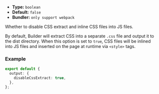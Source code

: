 - **Type:** `boolean`
- **Default:** `false`
- **Bundler:** `only support webpack`

Whether to disable CSS extract and inline CSS files into JS files.

By default, Builder will extract CSS into a separate `.css` file and output it to the dist directory. When this option is set to `true`, CSS files will be inlined into JS files and inserted on the page at runtime via `<style>` tags.

### Example

```ts
export default {
  output: {
    disableCssExtract: true,
  },
};
```
